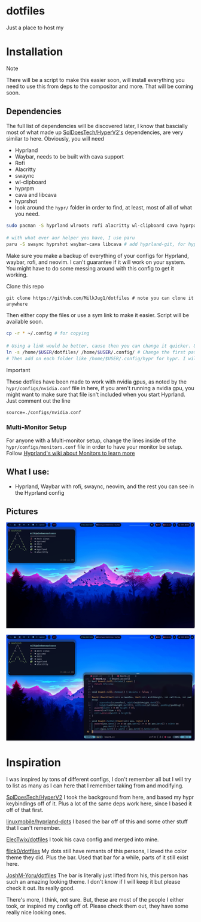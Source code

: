 # dotfiles  
Just a place to host my

# Installation
> [!NOTE]
> There will be a script to make this easier soon, will install everything you need to use this
> from deps to the compositor and more.
> That will be coming soon.


## Dependencies
The full list of dependencies will be discovered later, I know that bascially most of what made up [SolDoesTech/HyperV2's](https://github.com/SolDoesTech/HyprV2) dependencies, are very similar to here. Obviously, you will need

- Hyprland
- Waybar, needs to be built with cava support
- Rofi
- Alacritty
- swaync
- wl-clipboard
- hyprpm
- cava and libcava
- hyprshot
- look around the `hypr/` folder in order to find, at least, most of all of what you need.

```sh 
sudo pacman -S hyprland wlroots rofi alacritty wl-clipboard cava hyprpaper

# with what ever aur helper you have, I use paru 
paru -S swaync hyprshot waybar-cava libcava # add hyprland-git, for hyprpm, arch hasn't updated the hyprland package yet.
```

Make sure you make a backup of everything of your configs for Hyprland, waybar, rofi, and neovim. I can't guarantee if it will work on your system.
You might have to do some messing around with this config to get it working.

Clone this repo
```
git clone https://github.com/MilkJug1/dotfiles # note you can clone it anywhere
```

Then either copy the files or use a sym link to make it easier. Script will be available soon.

```sh
cp -r * ~/.config # for copying

# Using a link would be better, cause then you can change it quicker. Using soft links
ln -s /home/$USER/dotfiles/ /home/$USER/.config/ # Change the first path to a spot where this repo is at
# Then add on each folder like /home/$USER/.config/hypr for hypr. I will be making a script soon.
```
>[!IMPORTANT]
> These dotfiles have been made to work with nvidia gpus, as noted by the `hypr/configs/nvidia.conf` file in here, if you aren't running a nvidia gpu, you might want to make sure that file isn't included when you start Hyprland. Just comment out the line
>```
>source=./configs/nvidia.conf
>```

### Multi-Monitor Setup
For anyone with a Multi-monitor setup, change the lines inside of the `hypr/configs/monitors.conf` file in order to have your monitor be setup. Follow [Hyprland's wiki about Monitors to learn more](https://wiki.hyprland.org/Configuring/Monitors/)


## What I use:
- Hyprland, Waybar with rofi, swaync, neovim, and the rest you can see in the Hyprland config

## Pictures
![](pictures/desktop.png)


![](pictures/desktop-withnvim.png)


# Inspiration
I was inspired by tons of different configs, I don't remember all but I will try to list as many as I can here that I remember taking from and modifying.

[SolDoesTech/HyperV2](https://github.com/SolDoesTech/HyprV2) I took the background from here, and based my hypr keybindings off of it. Plus a lot of the same deps work here, since I based it off of that first.

[linuxmobile/hyprland-dots](https://github.com/linuxmobile/hyprland-dots/tree/Sakura)
I based the bar off of this and some other stuff that I can't remember.

[ElecTwix/dotfiles](https://github.com/ElecTwix/dotfiles/tree/main) I took his cava config and merged into mine. 

[flick0/dotfiles](https://github.com/flick0/dotfiles) My dots still have remants of this persons, I loved the color theme they did. Plus the bar. Used that bar for a while, parts of it still exist here.

[JoshM-Yoru/dotfiles](https://github.com/JoshM-Yoru/dotfiles/tree/main) The bar is literally just lifted from his, this person has such an amazing looking theme. I don't know if I will keep it but please check it out. Its really good.

There's more, I think, not sure. But, these are most of the people I either took, or inspired my config off of. Please check them out, they have some really nice looking ones.


